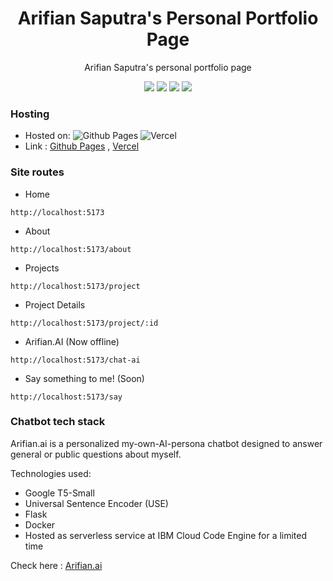 <h1 align="center">  Arifian Saputra's Personal Portfolio Page </h1>

<p align="center"> 
Arifian Saputra's personal portfolio page
</p>

<div align="center">
  <img src="https://img.shields.io/badge/react-%2320232a.svg?style=for-the-badge&logo=react&logoColor=%2361DAFB">
  <img src="https://img.shields.io/badge/vite-%23646CFF.svg?style=for-the-badge&logo=vite&logoColor=white">
  <img src="https://img.shields.io/badge/typescript-%23007ACC.svg?style=for-the-badge&logo=typescript&logoColor=white">
  <img src="https://img.shields.io/badge/tailwindcss-%2338B2AC.svg?style=for-the-badge&logo=tailwind-css&logoColor=white">
</div>

### Hosting

- Hosted on: ![Github Pages](https://img.shields.io/badge/github%20pages-121013?style=for-the-badge&logo=github&logoColor=white) ![Vercel](https://img.shields.io/badge/vercel-%23000000.svg?style=for-the-badge&logo=vercel&logoColor=white)
- Link : [Github Pages](https://arifian853.github.io) , [Vercel](https://arifian853.vercel.app)

### Site routes

- Home
```
http://localhost:5173
```

- About
```
http://localhost:5173/about
```

- Projects
```
http://localhost:5173/project
```

- Project Details
```
http://localhost:5173/project/:id
```

- Arifian.AI  (Now offline)
```
http://localhost:5173/chat-ai
```

- Say something to me! (Soon)
```
http://localhost:5173/say
```

### Chatbot tech stack

Arifian.ai is a personalized my-own-AI-persona chatbot designed to answer general or public questions about myself.

Technologies used:

- Google T5-Small
- Universal Sentence Encoder (USE)
- Flask
- Docker
- Hosted as serverless service at IBM Cloud Code Engine for a limited time

Check here : [Arifian.ai](https://github.com/arifian853/arifian.ai)
